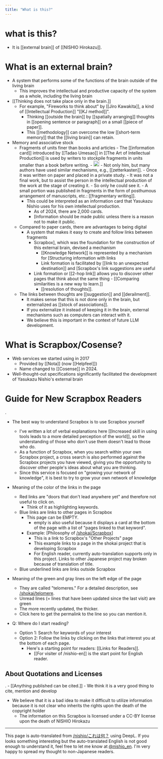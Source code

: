 ```yaml
---
title: "What is this?"
---
```


# what is this?
- It is [[external brain]] of [[NISHIO Hirokazu]].

# What is an external brain?
- A system that performs some of the functions of the brain outside of the living brain
    - This improves the intellectual and productive capacity of the system as a whole, including the living brain
- [[Thinking does not take place only in the brain.]]
    - For example, "Fireworks to think about" by [[Jiro Kawakita]], a kind of [[Intellectual Production]] "[[KJ method]]".
        - Thinking [[outside the brain]] by [[spatially arranging]] thoughts in [[opening sentence or paragraph]] on a small [[piece of paper]].
        - This [[methodology]] can overcome the low [[short-term memory]] that the [[living brain]] can retain.
- Memory and associative stock
    - Fragments of units finer than books and articles
            - The [[information card]] introduced by [[Tadao Umesao]] in [[The Art of Intellectual Production]] is used by writers to stockpile fragments in units smaller than a book before writing.
            - <img src='https://scrapbox.io/api/pages/nishio-en/情報カード/icon' alt='情報カード.icon' height="19.5"/>
            - Not only him, but many authors have used similar mechanisms, e.g., [[zetterkasten]].
            - Once it was written on paper and placed in a private study.
            - It was not a final work, but to assist the person in the intellectual production of the work at the stage of creating it.
            - So only he could see it.
                - A small portion was published in fragments in the form of posthumous arrangement of manuscripts, etc.: [[fragmentary writing]].
        - This could be interpreted as an information card that Yasukazu Nishio uses for his own intellectual production.
            - As of 2024, there are 2,000 cards.
            - [Information should be made public unless there is a reason not to make it public.
    - Compared to paper cards, there are advantages to being digital
        - A system that makes it easy to create and follow links between fragments
            - Scrapbox], which was the foundation for the construction of this external brain, devised a mechanism
                - [[Knowledge Network]] is represented by a mechanism for [Structuring information with links
                - Link formation is facilitated by [[link to an unexpected destination]] and [Scrapbox's link suggestions are useful
            - Link formation or [[2-hop link]] allows you to discover other pages that think about the same thing
                    - [[Comparing similarities is a new way to learn.]]
                - [[resolution of thoughts]].
    - The links between thoughts are [[suggestion]] and [[derailment]].
        - It makes sense that this is not done only in the brain, but externalized as [[stock of associations]].
        - If you externalize it instead of keeping it in the brain, external mechanisms such as computers can interact with it.
        - We believe this is important in the context of future LLM development.


# What is Scrapbox/Cosense?
- Web services we started using in 2017
    - Provided by [[Nota]] (now [[Helpfeel]])
    - Name changed to [[Cosense]] in 2024.
- Well-thought-out specifications significantly facilitated the development of Yasukazu Nishio's external brain


# Guide for New Scrapbox Readers
.
- The best way to understand Scrapbox is to use Scrapbox yourself
    - I've written a lot of verbal explanations here [[Increased skill in using tools leads to a more detailed perception of the world]], so the understanding of those who don't use them doesn't lead to those who do.
    - As a function of Scrapbox, when you search within your own Scrapbox project, a cross search is also performed against the Scrapbox projects you have viewed, giving you the opportunity to discover other people's ideas about what you are thinking.
    - Since this service is focused on "growing your network of knowledge", it is best to try to grow your own network of knowledge

- Meaning of the color of the links in the page
    - Red links are "doors that don't lead anywhere yet" and therefore not useful to click on.
        - Think of it as highlighting keywords.
    - Blue links are links to other pages in Scrapbox
        - This page can be EMPTY.
            - empty is also useful because it displays a card at the bottom of the page with a list of "pages linked to that keyword".
        - Example: [Philosophy of [/shokai/Scrapbox](https://scrapbox.io/shokai/Scrapbox)]
            - This is a link to Scrapbox's "Other Projects" page
            - This example links to a page in the shokai project that is developing Scrapbox
            - For English reader, currently auto-translation supports only in this project. Links to other Japanese project may broken because of translation of title.
    - Blue underlined links are links outside Scrapbox

- Meaning of the green and gray lines on the left edge of the page
    - They are called "telomeres." For a detailed description, see [/shokai/telomere](https://scrapbox.io/shokai/telomere).
    - Unread lines (= lines that have been updated since the last visit) are green
    - The more recently updated, the thicker.
    - Click here to get the permalink to the line so you can mention it.

- Q: Where do I start reading?
    - Option 1: Search for keywords of your interest
    - Option 2: Follow the links by clicking on the links that interest you at the bottom of each page.
        - Here's a starting point for readers: [[Links for Readers]].
            - [[For visiter of /nishio-en]] is the start point for English reader.


## About Quotations and Licenses
.
    - [[Anything published can be cited.]]
    - We think it is a very good thing to cite, mention and develop
- We believe that it is a bad idea to make it difficult to utilize information because it is not clear who inherits the rights upon the death of the copyright holder
    - The information on this Scrapbox is licensed under a CC-BY license upon the death of NISHIO Hirokazu

---
This page is auto-translated from [/nishio/これは何？](https://scrapbox.io/nishio/これは何？) using DeepL. If you looks something interesting but the auto-translated English is not good enough to understand it, feel free to let me know at [@nishio_en](https://twitter.com/nishio_en). I'm very happy to spread my thought to non-Japanese readers.